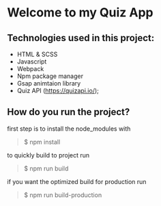 # Welcome to my Quiz App

## Technologies used in this project:

-   HTML & SCSS
-   Javascript
-   Webpack
-   Npm package manager
-   Gsap animtaion library
-   Quiz API (https://quizapi.io/);

## How do you run the project?

first step is to install the node_modules with

> $ npm install

to quickly build to project run

> $ npm run build

if you want the optimized build for production run

> $ npm run build-production
